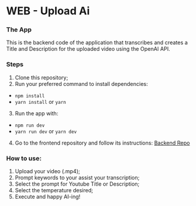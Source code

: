 # WEB - Upload Ai
### The App
This is the backend code of the application that transcribes and creates a Title and Description for the uploaded video using the OpenAI API.
### Steps
1. Clone this repository;
2. Run your preferred command to install dependencies:
- `npm install`
- `yarn install` or `yarn`
3. Run the app with:
- `npm run dev`
- `yarn run dev` or `yarn dev`
4. Go to the frontend repository and follow its instructions:
   [Backend Repo](https://github.com/arthurrios/upload-ai-api)
### How to use:
1. Upload your video (.mp4);
2. Prompt keywords to your assist your transcription;
3. Select the prompt for Youtube Title or Description;
4. Select the temperature desired;
5. Execute and happy AI-ing!